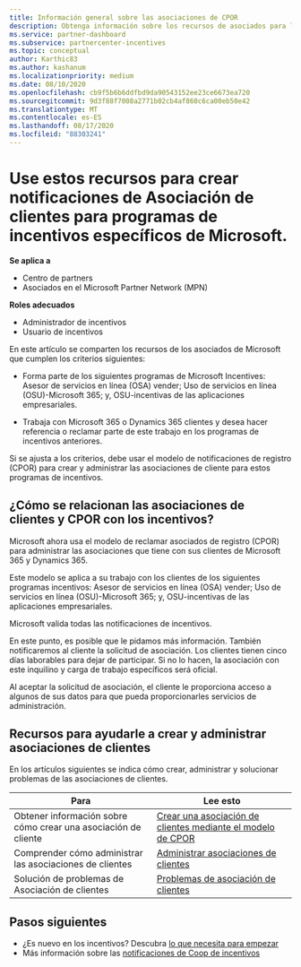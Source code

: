 ```yaml
---
title: Información general sobre las asociaciones de CPOR
description: Obtenga información sobre los recursos de asociados para los que necesitan asociar a los clientes a programas de incentivos específicos mediante el modelo de notificaciones de registro (CPOR).
ms.service: partner-dashboard
ms.subservice: partnercenter-incentives
ms.topic: conceptual
author: Karthic83
ms.author: kashanum
ms.localizationpriority: medium
ms.date: 08/10/2020
ms.openlocfilehash: cb9f5b6b6ddfbd9da90543152ee23ce6673ea720
ms.sourcegitcommit: 9d3f88f7008a2771b02cb4af860c6ca00eb50e42
ms.translationtype: MT
ms.contentlocale: es-ES
ms.lasthandoff: 08/17/2020
ms.locfileid: "88303241"
---
```

# <a name="use-these-resources-to-make-customer-association-claims-for-specific-microsoft-incentives-programs"></a>Use estos recursos para crear notificaciones de Asociación de clientes para programas de incentivos específicos de Microsoft.

**Se aplica a**

- Centro de partners
- Asociados en el Microsoft Partner Network (MPN)

**Roles adecuados**

- Administrador de incentivos
- Usuario de incentivos

En este artículo se comparten los recursos de los asociados de Microsoft que cumplen los criterios siguientes:

- Forma parte de los siguientes programas de Microsoft Incentives: Asesor de servicios en línea (OSA) vender; Uso de servicios en línea (OSU)-Microsoft 365; y, OSU-incentivas de las aplicaciones empresariales.

- Trabaja con Microsoft 365 o Dynamics 365 clientes y desea hacer referencia o reclamar parte de este trabajo en los programas de incentivos anteriores.

Si se ajusta a los criterios, debe usar el modelo de notificaciones de registro (CPOR) para crear y administrar las asociaciones de cliente para estos programas de incentivos.
 
## <a name="how-do-customer-associations-and-cpor-relate-to-incentives"></a>¿Cómo se relacionan las asociaciones de clientes y CPOR con los incentivos?

Microsoft ahora usa el modelo de reclamar asociados de registro (CPOR) para administrar las asociaciones que tiene con sus clientes de Microsoft 365 y Dynamics 365.

Este modelo se aplica a su trabajo con los clientes de los siguientes programas incentivos: Asesor de servicios en línea (OSA) vender; Uso de servicios en línea (OSU)-Microsoft 365; y, OSU-incentivas de las aplicaciones empresariales.

Microsoft valida todas las notificaciones de incentivos.

En este punto, es posible que le pidamos más información. También notificaremos al cliente la solicitud de asociación. Los clientes tienen cinco días laborables para dejar de participar. Si no lo hacen, la asociación con este inquilino y carga de trabajo específicos será oficial.

Al aceptar la solicitud de asociación, el cliente le proporciona acceso a algunos de sus datos para que pueda proporcionarles servicios de administración. 

## <a name="resources-to-help-you-create-and-manage-customer-associations"></a>Recursos para ayudarle a crear y administrar asociaciones de clientes

En los artículos siguientes se indica cómo crear, administrar y solucionar problemas de las asociaciones de clientes.

|  **Para**  |  **Lee esto**  |
|--------------|-----------|
| Obtener información sobre cómo crear una asociación de cliente  | [Crear una asociación de clientes mediante el modelo de CPOR](submit-osa-claim.md)  |
|Comprender cómo administrar las asociaciones de clientes  | [Administrar asociaciones de clientes](incentives-manage-customer-associations.md)  |
|Solución de problemas de Asociación de clientes  | [Problemas de asociación de clientes](incentives-customer-association-issues.md)  |

## <a name="next-steps"></a>Pasos siguientes

- ¿Es nuevo en los incentivos? Descubra [lo que necesita para empezar](incentives-get-started-intro.md)
- Más información sobre las [notificaciones de Coop de incentivos](claims-overview.md)
